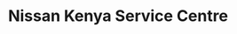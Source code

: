 ---
title: "Nissan Kenya Service Centre"
url: /nairobi/nissan-kenya-service-centre/
shop: Autowerkstatt
---